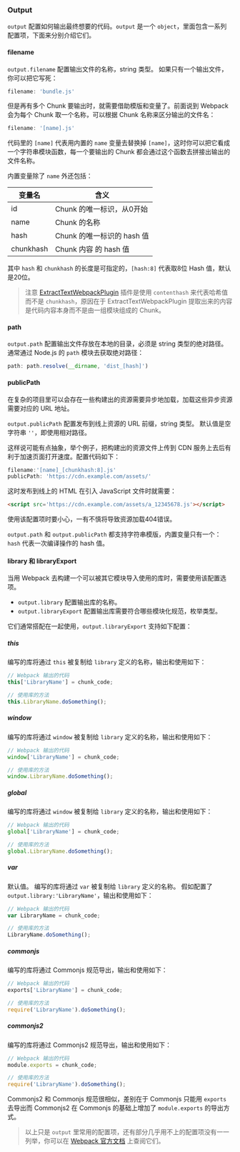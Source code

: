### Output
`output` 配置如何输出最终想要的代码。`output` 是一个 `object`，里面包含一系列配置项，下面来分别介绍它们。


#### filename
`output.filename` 配置输出文件的名称，string 类型。
如果只有一个输出文件，你可以把它写死：
```js
filename: 'bundle.js'
```
但是再有多个 Chunk 要输出时，就需要借助模版和变量了。前面说到 Webpack 会为每个 Chunk 取一个名称，可以根据 Chunk 名称来区分输出的文件名：
```js
filename: '[name].js'
```
代码里的 `[name]` 代表用内置的 `name` 变量去替换掉 `[name]`，这时你可以把它看成一个字符串模块函数，每一个要输出的 Chunk 都会通过这个函数去拼接出输出的文件名称。

内置变量除了 `name` 外还包括：

| 变量名 | 含义 |
| --- | --- |
| id | Chunk 的唯一标识，从0开始 |
| name | Chunk 的名称 |
| hash | Chunk 的唯一标识的 hash 值 |
| chunkhash | Chunk 内容 的 hash 值 |

其中 `hash` 和 `chunkhash` 的长度是可指定的，`[hash:8]` 代表取8位 Hash 值，默认是20位。

> 注意 [ExtractTextWebpackPlugin](https://github.com/webpack-contrib/extract-text-webpack-plugin) 插件是使用 `contenthash` 来代表哈希值而不是 `chunkhash`，原因在于 ExtractTextWebpackPlugin 提取出来的内容是代码内容本身而不是由一组模块组成的 Chunk。


#### path
`output.path` 配置输出文件存放在本地的目录，必须是 string 类型的绝对路径。通常通过 Node.js 的 `path` 模块去获取绝对路径：
```js
path: path.resolve(__dirname, 'dist_[hash]')
```


#### publicPath
在复杂的项目里可以会存在一些构建出的资源需要异步地加载，加载这些异步资源需要对应的 URL 地址。

`output.publicPath` 配置发布到线上资源的 URL 前缀，string 类型。
默认值是空字符串 `''`，即使用相对路径。

这样说可能有点抽象，举个例子，把构建出的资源文件上传到 CDN 服务上去后有利于加速页面打开速度。配置代码如下：
```js
filename:'[name]_[chunkhash:8].js'
publicPath: 'https://cdn.example.com/assets/'
```
这时发布到线上的 HTML 在引入 JavaScript 文件时就需要：
```html
<script src='https://cdn.example.com/assets/a_12345678.js'></script>
```

使用该配置项时要小心，一有不慎将导致资源加载404错误。

`output.path` 和 `output.publicPath` 都支持字符串模版，内置变量只有一个：`hash` 代表一次编译操作的 hash 值。



#### library 和 libraryExport
当用 Webpack 去构建一个可以被其它模块导入使用的库时，需要使用该配置选项。
- `output.library` 配置输出库的名称。
- `output.libraryExport` 配置输出库需要符合哪些模块化规范，枚举类型。

它们通常搭配在一起使用，`output.libraryExport` 支持如下配置：

##### this
编写的库将通过 `this` 被复制给 `library` 定义的名称，输出和使用如下：
```js
// Webpack 输出的代码
this['LibraryName'] = chunk_code;

// 使用库的方法
this.LibraryName.doSomething();
```

##### window
编写的库将通过 `window` 被复制给 `library` 定义的名称，输出和使用如下：
```js
// Webpack 输出的代码
window['LibraryName'] = chunk_code;

// 使用库的方法
window.LibraryName.doSomething();
```

##### global
编写的库将通过 `window` 被复制给 `library` 定义的名称，输出和使用如下：
```js
// Webpack 输出的代码
global['LibraryName'] = chunk_code;

// 使用库的方法
global.LibraryName.doSomething();
```

##### var
默认值。
编写的库将通过 `var` 被复制给 `library` 定义的名称。
假如配置了 `output.library:'LibraryName'`，输出和使用如下：
```js
// Webpack 输出的代码
var LibraryName = chunk_code;

// 使用库的方法
LibraryName.doSomething();
```

##### commonjs
编写的库将通过 Commonjs 规范导出，输出和使用如下：
```js
// Webpack 输出的代码
exports['LibraryName'] = chunk_code;

// 使用库的方法
require('LibraryName').doSomething();
```

##### commonjs2
编写的库将通过 Commonjs2 规范导出，输出和使用如下：
```js
// Webpack 输出的代码
module.exports = chunk_code;

// 使用库的方法
require('LibraryName').doSomething();
```
Commonjs2 和 Commonjs 规范很相似，差别在于 Commonjs 只能用 `exports` 去导出而 Commonjs2 在 Commonjs 的基础上增加了 `module.exports` 的导出方式。


> 以上只是 `output` 里常用的配置项，还有部分几乎用不上的配置项没有一一列举，你可以在 [Webpack 官方文档](https://webpack.js.org/configuration/output/) 上查阅它们。
